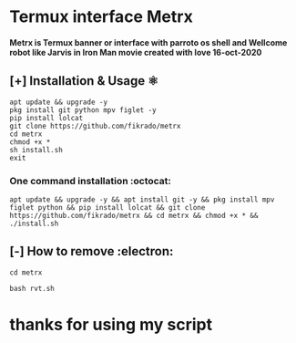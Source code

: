 # Termux interface Metrx


#### Metrx is Termux banner or interface with parroto os shell and Wellcome robot like Jarvis in Iron Man movie created with love 16-oct-2020

## [+] Installation & Usage :atom_symbol:
```
apt update && upgrade -y 
pkg install git python mpv figlet -y
pip install lolcat
git clone https://github.com/fikrado/metrx
cd metrx
chmod +x *
sh install.sh
exit
```
### One command installation :octocat:
```
apt update && upgrade -y && apt install git -y && pkg install mpv figlet python && pip install lolcat && git clone https://github.com/fikrado/metrx && cd metrx && chmod +x * && ./install.sh
```

## [-] How to remove :electron:
```
cd metrx

bash rvt.sh
```
# thanks for using my script
